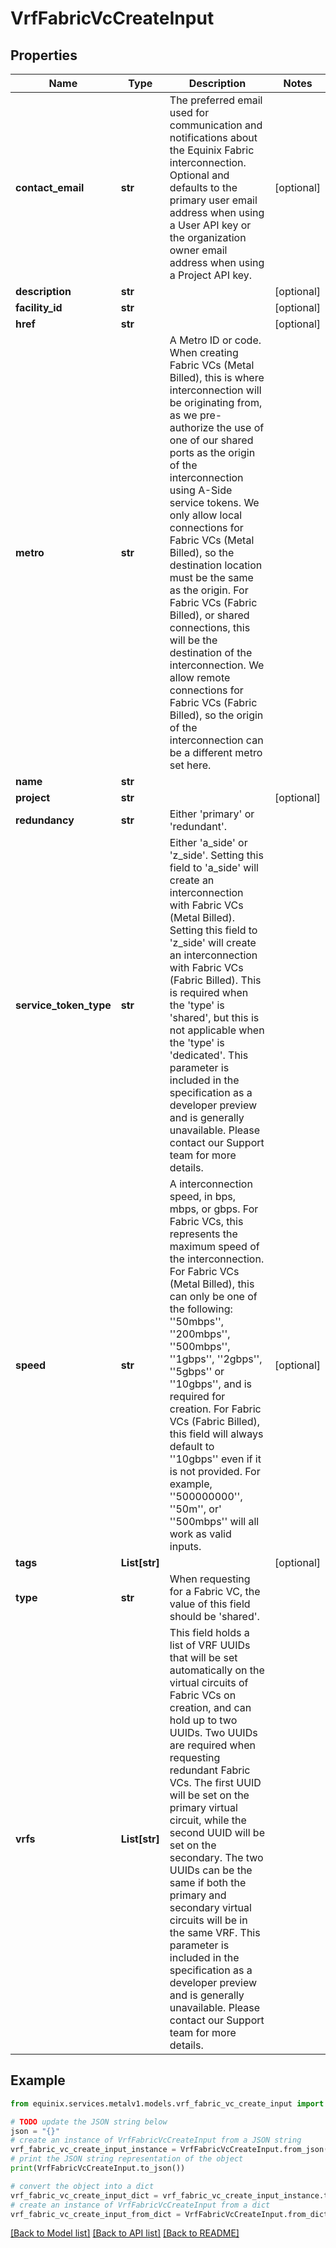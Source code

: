 # VrfFabricVcCreateInput


## Properties

Name | Type | Description | Notes
------------ | ------------- | ------------- | -------------
**contact_email** | **str** | The preferred email used for communication and notifications about the Equinix Fabric interconnection. Optional and defaults to the primary user email address when using a User API key or the organization owner email address when using a Project API key. | [optional] 
**description** | **str** |  | [optional] 
**facility_id** | **str** |  | [optional] 
**href** | **str** |  | [optional] 
**metro** | **str** | A Metro ID or code. When creating Fabric VCs (Metal Billed), this is where interconnection will be originating from, as we pre-authorize the use of one of our shared ports as the origin of the interconnection using A-Side service tokens. We only allow local connections for Fabric VCs (Metal Billed), so the destination location must be the same as the origin. For Fabric VCs (Fabric Billed), or shared connections, this will be the destination of the interconnection. We allow remote connections for Fabric VCs (Fabric Billed), so the origin of the interconnection can be a different metro set here. | 
**name** | **str** |  | 
**project** | **str** |  | [optional] 
**redundancy** | **str** | Either &#39;primary&#39; or &#39;redundant&#39;. | 
**service_token_type** | **str** | Either &#39;a_side&#39; or &#39;z_side&#39;. Setting this field to &#39;a_side&#39; will create an interconnection with Fabric VCs (Metal Billed). Setting this field to &#39;z_side&#39; will create an interconnection with Fabric VCs (Fabric Billed). This is required when the &#39;type&#39; is &#39;shared&#39;, but this is not applicable when the &#39;type&#39; is &#39;dedicated&#39;. This parameter is included in the specification as a developer preview and is generally unavailable. Please contact our Support team for more details. | 
**speed** | **str** | A interconnection speed, in bps, mbps, or gbps. For Fabric VCs, this represents the maximum speed of the interconnection. For Fabric VCs (Metal Billed), this can only be one of the following:  &#39;&#39;50mbps&#39;&#39;, &#39;&#39;200mbps&#39;&#39;, &#39;&#39;500mbps&#39;&#39;, &#39;&#39;1gbps&#39;&#39;, &#39;&#39;2gbps&#39;&#39;, &#39;&#39;5gbps&#39;&#39; or &#39;&#39;10gbps&#39;&#39;, and is required for creation. For Fabric VCs (Fabric Billed), this field will always default to &#39;&#39;10gbps&#39;&#39; even if it is not provided. For example, &#39;&#39;500000000&#39;&#39;, &#39;&#39;50m&#39;&#39;, or&#39; &#39;&#39;500mbps&#39;&#39; will all work as valid inputs. | [optional] 
**tags** | **List[str]** |  | [optional] 
**type** | **str** | When requesting for a Fabric VC, the value of this field should be &#39;shared&#39;. | 
**vrfs** | **List[str]** | This field holds a list of VRF UUIDs that will be set automatically on the virtual circuits of Fabric VCs on creation, and can hold up to two UUIDs. Two UUIDs are required when requesting redundant Fabric VCs. The first UUID will be set on the primary virtual circuit, while the second UUID will be set on the secondary. The two UUIDs can be the same if both the primary and secondary virtual circuits will be in the same VRF. This parameter is included in the specification as a developer preview and is generally unavailable. Please contact our Support team for more details. | 

## Example

```python
from equinix.services.metalv1.models.vrf_fabric_vc_create_input import VrfFabricVcCreateInput

# TODO update the JSON string below
json = "{}"
# create an instance of VrfFabricVcCreateInput from a JSON string
vrf_fabric_vc_create_input_instance = VrfFabricVcCreateInput.from_json(json)
# print the JSON string representation of the object
print(VrfFabricVcCreateInput.to_json())

# convert the object into a dict
vrf_fabric_vc_create_input_dict = vrf_fabric_vc_create_input_instance.to_dict()
# create an instance of VrfFabricVcCreateInput from a dict
vrf_fabric_vc_create_input_from_dict = VrfFabricVcCreateInput.from_dict(vrf_fabric_vc_create_input_dict)
```
[[Back to Model list]](../README.md#documentation-for-models) [[Back to API list]](../README.md#documentation-for-api-endpoints) [[Back to README]](../README.md)


